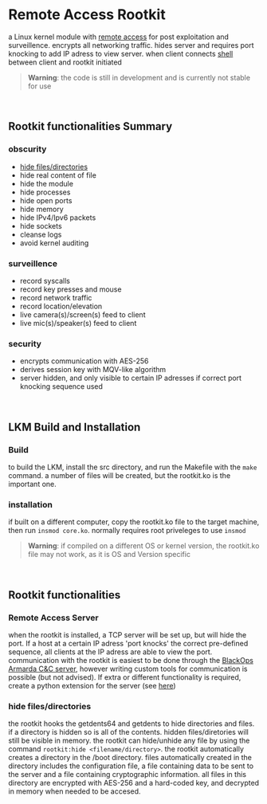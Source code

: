 # Remote Access Rootkit
a Linux kernel module with [remote access](#remote-access-server) for post exploitation and surveillence. encrypts all networking traffic. hides server and requires port knocking to add IP adress to view server. when client connects [shell]() between client and rootkit initiated

> **Warning**: the code is still in development and is currently not stable for use

<br>

## **Rootkit functionalities Summary**

### obscurity
- [hide files/directories](#hide-filesdirectories)
- hide real content of file
- hide the module
- hide processes
- hide open ports
- hide memory
- hide IPv4/Ipv6 packets
- hide sockets
- cleanse logs
- avoid kernel auditing

### surveillence
- record syscalls
- record key presses and mouse
- record network traffic
- record location/elevation
- live camera(s)/screen(s) feed to client
- live mic(s)/speaker(s) feed to client

### security
- encrypts communication with AES-256
- derives session key with MQV-like algorithm
- server hidden, and only visible to certain IP adresses if correct port knocking sequence used

<br>

## **LKM Build and Installation**
### Build
to build the LKM, install the src directory, and run the Makefile with the `make` command. a number of files will be created, but the rootkit.ko is the important one.
### installation
if built on a different computer, copy the rootkit.ko file to the target machine, then run `insmod core.ko`. normally requires root priveleges to use `insmod`
> **Warning**: if compiled on a different OS or kernel version, the rootkit.ko file may not work, as it is OS and Version specific

<br>

## **Rootkit functionalities**

### Remote Access Server
when the rootkit is installed, a TCP server will be set up, but will hide the port. If a host at a certain IP adress 'port knocks' the correct pre-defined sequence, all clients at the IP adress are able to view the port. communication with the rootkit is easiest to be done through the [BlackOps Armarda C&C server](https://github.com/ArtemisesAngel/BlackOps-Armarda/tree/main/CommandServer), however writing custom tools for communication is possible (but not advised). If extra or different functionality is required, create a python extension for the server (see [here](https://github.com/ArtemisesAngel/BlackOps-Armarda/tree/main/CommandServer/docs/extensions.md))


### hide files/directories
the rootkit hooks the getdents64 and getdents to hide directories and files. if a directory is hidden so is all of the contents. hidden files/diretories will still be visible in memory.  the rootkit can hide/unhide any file by using the command `rootkit:hide <filename/directory>`. the rootkit automatically creates a directory in the /boot directory. files automatically created in the directory includes the configuration file, a file containing data to be sent to the server and a file containing cryptographic information. all files in this directory are encrypted with AES-256 and a hard-coded key, and decrypted in memory when needed to be accesed.
